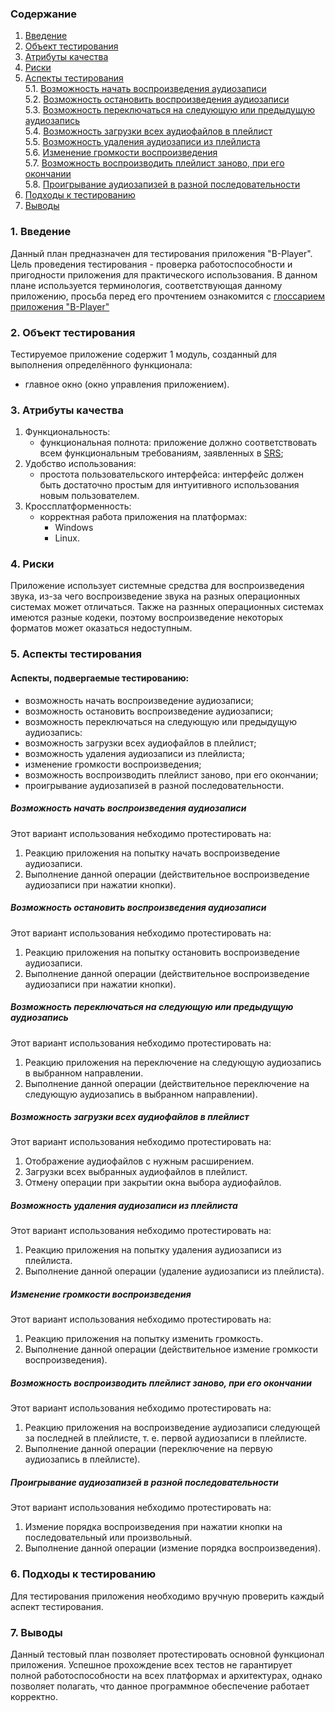 ### Содержание
  1. [Введение](#1)
  2. [Объект тестирования](#2)
  3. [Атрибуты качества](#3)
  4. [Риски](#4)
  5. [Аспекты тестирования](#5)<br>
    5.1. [Возможность начать воспроизведения аудиозаписи](#001)<br>
    5.2. [Возможность остановить воспроизведения аудиозаписи](#002)<br>
    5.3. [Возможность переключаться на следующую или предыдущую аудиозапись](#003)<br>
    5.4. [Возможность загрузки всех аудиофайлов в плейлист](#004)<br>
    5.5. [Возможность удаления аудиозаписи из плейлиста](#005)<br>
    5.6. [Изменение громкости воспроизведения](#006)<br>
    5.7. [Возможность воспроизводить плейлист заново, при его окончании](#007)<br>
    5.8. [Проигрывание аудиозапизей в разной последовательности](#008)<br>
6. [Подходы к тестированию](#6)
7. [Выводы](#7)


<a name="1"></a>
### 1. Введение
Данный план предназначен для тестирования приложения "B-Player". Цель проведения тестирования - проверка работоспособности и пригодности приложения для практического использования.
В данном плане используется терминология, соответствующая данному приложению, просьба перед его прочтением ознакомится с [глоссарием приложения "B-Player"](https://github.com/steppbol/B-Player/blob/master/docs/Project%20Documentation/Glossary.md)

<a name="2"></a>
### 2. Объект тестирования
Тестируемое приложение содержит 1 модуль, созданный для выполнения определённого функционала:
 - главное окно (окно управления приложением).


<a name="3"></a>
### 3. Атрибуты качества
1. Функциональность:
    - функциональная полнота: приложение должно соответствовать всем функциональным требованиям, заявленных в [SRS](https://github.com/steppbol/B-Player/blob/master/docs/Project%20Documentation/SRS.md);
2. Удобство использования:
    - простота пользовательского интерфейса: интерфейс должен быть достаточно простым для интуитивного использования новым пользователем.
3. Кроссплатформенность:
    - корректная работа приложения на платформах:
      - Windows
      - Linux.

<a name="4"></a>
### 4. Риски
Приложение использует системные средства для воспроизведения звука, из-за чего воспроизведение звука на разных операционных системах может отличаться. Также на разнных операционных системах имеются разные кодеки, поэтому воспроизведение некоторых форматов может оказаться недоступным.


<a name="5"></a>
### 5. Аспекты тестирования

#### Аспекты, подвергаемые тестированию:
- возможность начать воспроизведение аудиозаписи;
- возможность остановить воспроизведение аудиозаписи;
- возможность переключаться на следующую или предыдущую аудиозапись:
- возможность загрузки всех аудиофайлов в плейлист;
- возможность удаления аудиозаписи из плейлиста;
- изменение громкости воспроизведения;
- возможность воспроизводить плейлист заново, при его окончании;
- проигрывание аудиозапизей в разной последовательности.

<a name="001"></a>
##### Возможность начать воспроизведения аудиозаписи
Этот вариант использования небходимо протестировать на:
1. Реакцию приложения на попытку начать воспроизведение аудиозаписи.
2. Выполнение данной операции (действительное воспроизведение аудиозаписи при нажатии кнопки).

<a name="002"></a>
##### Возможность остановить воспроизведения аудиозаписи
Этот вариант использования небходимо протестировать на:
1. Реакцию приложения на попытку остановить воспроизведение аудиозаписи.
2. Выполнение данной операции (действительное воспроизведение аудиозаписи при нажатии кнопки).

<a name="003"></a>
##### Возможность переключаться на следующую или предыдущую аудиозапись
Этот вариант использования небходимо протестировать на:
1. Реакцию приложения на переключение на следующую аудиозапись в выбранном направлении.
2. Выполнение данной операции (действительное переключение на следующую аудиозапись в выбранном направлении).

<a name="004"></a>
##### Возможность загрузки всех аудиофайлов в плейлист
Этот вариант использования небходимо протестировать на:
1. Отображение аудиофайлов с нужным расширением.
2. Загрузки всех выбранных аудиофайлов в плейлист.
3. Отмену операции при закрытии окна выбора аудиофайлов.

<a name="005"></a>
##### Возможность удаления аудиозаписи из плейлиста
Этот вариант использования небходимо протестировать на:
1. Реакцию приложения на попытку удаления аудиозаписи из плейлиста.
2. Выполнение данной операции (удаление аудиозаписи из плейлиста).

<a name="006"></a>
##### Изменение громкости воспроизведения
Этот вариант использования небходимо протестировать на:
1. Реакцию приложения на попытку изменить громкость.
2. Выполнение данной операции (действительное измение громкости воспроизведения).

<a name="007"></a>
##### Возможность воспроизводить плейлист заново, при его окончании
Этот вариант использования небходимо протестировать на:
1. Реакцию приложения на воспроизведение аудиозаписи следующей за последней в плейлисте, т. е. первой аудиозаписи в плейлисте.
2. Выполнение данной операции (переключение на первую аудиозапись в плейлисте).

<a name="008"></a>
##### Проигрывание аудиозапизей в разной последовательности
Этот вариант использования небходимо протестировать на:
1. Измение порядка воспроизведения при нажатии кнопки на последовательный или произвольный.
2. Выполнение данной операции (измение порядка воспроизведения).

<a name="6"></a>
### 6. Подходы к тестированию
Для тестирования приложения необходимо вручную проверить каждый аспект тестирования.

<a name="7"></a>
### 7. Выводы
Данный тестовый план позволяет протестировать основной функционал приложения. Успешное прохождение всех тестов не гарантирует полной работоспособности на всех платформах и архитектурах, однако позволяет полагать, что данное программное обеспечение работает корректно.
